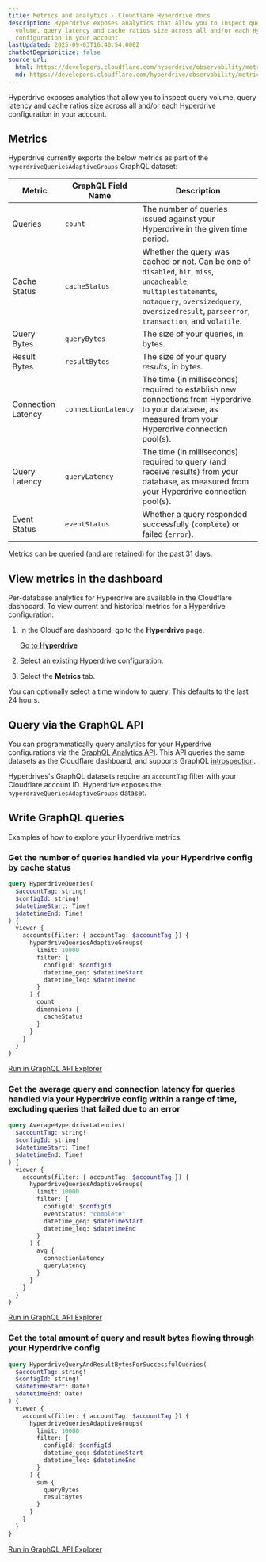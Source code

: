 ```yaml
---
title: Metrics and analytics · Cloudflare Hyperdrive docs
description: Hyperdrive exposes analytics that allow you to inspect query
  volume, query latency and cache ratios size across all and/or each Hyperdrive
  configuration in your account.
lastUpdated: 2025-09-03T16:40:54.000Z
chatbotDeprioritize: false
source_url:
  html: https://developers.cloudflare.com/hyperdrive/observability/metrics/
  md: https://developers.cloudflare.com/hyperdrive/observability/metrics/index.md
---
```


Hyperdrive exposes analytics that allow you to inspect query volume, query latency and cache ratios size across all and/or each Hyperdrive configuration in your account.

## Metrics

Hyperdrive currently exports the below metrics as part of the `hyperdriveQueriesAdaptiveGroups` GraphQL dataset:

| Metric | GraphQL Field Name | Description |
| - | - | - |
| Queries | `count` | The number of queries issued against your Hyperdrive in the given time period. |
| Cache Status | `cacheStatus` | Whether the query was cached or not. Can be one of `disabled`, `hit`, `miss`, `uncacheable`, `multiplestatements`, `notaquery`, `oversizedquery`, `oversizedresult`, `parseerror`, `transaction`, and `volatile`. |
| Query Bytes | `queryBytes` | The size of your queries, in bytes. |
| Result Bytes | `resultBytes` | The size of your query *results*, in bytes. |
| Connection Latency | `connectionLatency` | The time (in milliseconds) required to establish new connections from Hyperdrive to your database, as measured from your Hyperdrive connection pool(s). |
| Query Latency | `queryLatency` | The time (in milliseconds) required to query (and receive results) from your database, as measured from your Hyperdrive connection pool(s). |
| Event Status | `eventStatus` | Whether a query responded successfully (`complete`) or failed (`error`). |

Metrics can be queried (and are retained) for the past 31 days.

## View metrics in the dashboard

Per-database analytics for Hyperdrive are available in the Cloudflare dashboard. To view current and historical metrics for a Hyperdrive configuration:

1. In the Cloudflare dashboard, go to the **Hyperdrive** page.

   [Go to **Hyperdrive**](https://dash.cloudflare.com/?to=/:account/workers/hyperdrive)

2. Select an existing Hyperdrive configuration.

3. Select the **Metrics** tab.

You can optionally select a time window to query. This defaults to the last 24 hours.

## Query via the GraphQL API

You can programmatically query analytics for your Hyperdrive configurations via the [GraphQL Analytics API](https://developers.cloudflare.com/analytics/graphql-api/). This API queries the same datasets as the Cloudflare dashboard, and supports GraphQL [introspection](https://developers.cloudflare.com/analytics/graphql-api/features/discovery/introspection/).

Hyperdrives's GraphQL datasets require an `accountTag` filter with your Cloudflare account ID. Hyperdrive exposes the `hyperdriveQueriesAdaptiveGroups` dataset.

## Write GraphQL queries

Examples of how to explore your Hyperdrive metrics.

### Get the number of queries handled via your Hyperdrive config by cache status

```graphql
query HyperdriveQueries(
  $accountTag: string!
  $configId: string!
  $datetimeStart: Time!
  $datetimeEnd: Time!
) {
  viewer {
    accounts(filter: { accountTag: $accountTag }) {
      hyperdriveQueriesAdaptiveGroups(
        limit: 10000
        filter: {
          configId: $configId
          datetime_geq: $datetimeStart
          datetime_leq: $datetimeEnd
        }
      ) {
        count
        dimensions {
          cacheStatus
        }
      }
    }
  }
}
```

[Run in GraphQL API Explorer](https://graphql.cloudflare.com/explorer?query=I4VwpgTgngBAElADpAJhAlgNzARXBsAZwAoAoGGAEgEMBjWgexADsAXAFWoHMAuGQ1hmZcAhOSqNmAM3RcAkij4Cho8ZRTVWYVugC2YAMqtqEVn3Z6wYius3bLAUWaKYF-WICUMAN7jM6MAB3SB9xCjpGFlYSGQAbLQg+bxgIpjZOXipUqIyYAF8vXwpimAALJFQMbDxIAMIAQQ1EHWwAcQgmRBIwkphYvXQzGABGAAZx0Z6SuISkqd7JGXkXSkXZBXmSjS0dfQB9LjBgPlsdyyMTVk3i7ft92KOT292wJxRrvPnC68i2a5RLMxCOgGEDQr0FnRSoZjKwQIQPvNPiVkflSHkgA\&variables=N4IghgxhD2CuB2AXAKmA5iAXCAggYTwHkBVAOWQH0BJAERABoQZ4AzASzSoBMsQAlAKIAFADL4BFAOpVkACWp1GXMIgCmiNgFtVAZURgATol4AmAAwmArAFoAjGetmAzMlsnMJgJyYALADYALQYQZTUNbQF4HmxzKzsHZ1cADg9vfyCAXyA)

### Get the average query and connection latency for queries handled via your Hyperdrive config within a range of time, excluding queries that failed due to an error

```graphql
query AverageHyperdriveLatencies(
  $accountTag: string!
  $configId: string!
  $datetimeStart: Time!
  $datetimeEnd: Time!
) {
  viewer {
    accounts(filter: { accountTag: $accountTag }) {
      hyperdriveQueriesAdaptiveGroups(
        limit: 10000
        filter: {
          configId: $configId
          eventStatus: "complete"
          datetime_geq: $datetimeStart
          datetime_leq: $datetimeEnd
        }
      ) {
        avg {
          connectionLatency
          queryLatency
        }
      }
    }
  }
}
```

[Run in GraphQL API Explorer](https://graphql.cloudflare.com/explorer?query=I4VwpgTgngBAggN0gQwOZgBJQA6QCYQCWSAMsgC5gB2AxoWAM4AUAUDDACTI00D2IVcgBU0ALhgNyRKqgCEbTnyoAzQqgCSecZOlyFHPBTDlCAWzABlcsgjlxQs2HnsDRk+YCiVLTAfn5AJQwAN4KCPQA7pAhCuzcfALkzKoANpQQ4sEw8fyCIqjiXDy5wmgwAL5Boew1MAAWOPhESACK4ESMcIbYJkgA4hD82MyxtTApZoR2MACMAAwLc6O1qemZy2NKqho+HFtqmhu1YEiCVhQgDOIARHym2CnGYNdHNYaU7mAA+ujAhe-GRznWyvdgAz5fR5-TjgxxePCvcobKqvZAIVAxMabXhUKhgGgmHFkSi0KCgmCgSBQYnUGhkrHsJFYpk1FlI8pAA\&variables=N4IghgxhD2CuB2AXAKmA5iAXCAggYTwHkBVAOWQH0BJAERABoQZ4AzASzSoBMsQAlAKIAFADL4BFAOpVkACWp1GXMIgCmiNgFtVAZURgATol4AmAAwmArAFoAjGetmAzMlsnMJgJyYALADYALQYQZTUNbQF4HmxzKzsHZ1cADg9vfyCAXyA)

### Get the total amount of query and result bytes flowing through your Hyperdrive config

```graphql
query HyperdriveQueryAndResultBytesForSuccessfulQueries(
  $accountTag: string!
  $configId: string!
  $datetimeStart: Date!
  $datetimeEnd: Date!
) {
  viewer {
    accounts(filter: { accountTag: $accountTag }) {
      hyperdriveQueriesAdaptiveGroups(
        limit: 10000
        filter: {
          configId: $configId
          datetime_geq: $datetimeStart
          datetime_leq: $datetimeEnd
        }
      ) {
        sum {
          queryBytes
          resultBytes
        }
      }
    }
  }
}
```

[Run in GraphQL API Explorer](https://graphql.cloudflare.com/explorer?query=I4VwpgTgngBAElADpAJhAlgNzARXNAQQDsUAlMAZxABsAXAISlsoDEB7CAZRAGMfKKAMxp5I6SgAoAUDBgASAIZ82IIrQAqCgOYAuGBVoYiWgIQz5PNkUHotASRR6DR0+bkoFzWugC2YTrQKELR6ACKeYGay7hHefgCiJGERZgCUMADe5pjiAO6QmeaySpaqtBQSNnSQehkwJSpqmrryDWXNMAC+6VmyfTAAFkioGNiiGJQEHoje2ADiECqIFUX9MNS+6CEwAIwADAd7q-1VzBC1x2uW1rYOenLXNvYol-0eXr5gAPpaYMD37zAcX8gWCrz6gOBX2ofwBsU+iReaz6nUuPXBVB8hWR-VAkCgjGYFHBsgglBoDCYlHBqORtJR5lRnSAA\&variables=N4IghgxhD2CuB2AXAKmA5iAXCAggYTwHkBVAOWQH0BJAERABoQZ4AzASzSoBMsQAlAKIAFADL4BFAOpVkACWp1GXMIgCmiNgFtVAZURgATol4AmAAwmArAFoAjGesWGIZWo3aB8HtnNW7DswBmEABfIA)
